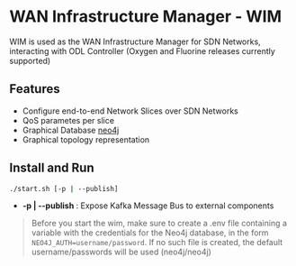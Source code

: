 # WAN Infrastructure Manager - WIM

WIM is used as the WAN Infrastructure Manager for SDN Networks, interacting with ODL Controller (Oxygen and Fluorine releases currently supported)

## Features

* Configure end-to-end Network Slices over SDN Networks
* QoS parametes per slice
* Graphical Database [neo4j](https://neo4j.com/)
* Graphical topology representation

## Install and Run

```bash
./start.sh [-p | --publish]
```

* __-p | --publish__ : Expose Kafka Message Bus to external components

> Before you start the wim, make sure to create a .env file containing a variable with the credentials for the Neo4j database, in the form `NEO4J_AUTH=username/password`. If no such file is created, the default username/passwords will be used (neo4j/neo4j)

